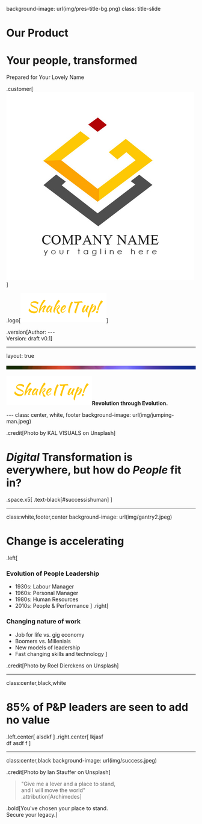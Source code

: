 background-image: url(img/pres-title-bg.png)
class: title-slide

# Our Product
# Your people, transformed

Prepared for Your Lovely Name

.customer[<img src="img/customer.jpg"/>]

.logo[<img src="img/logo.png"/>]

.version[Author: ---<br>Version: draft v0.1]

---
layout: true
<div id="footer-content">
<div id="footer-bar"><img id="bar" src="img/colour-bar-6px.png"/></div>
<p><img id="tagline-logo" src="img/logo.png"/><span id="tagline"><strong>Revolution through Evolution.</strong></span></p></div>
---
class: center, white, footer
background-image: url(img/jumping-man.jpeg)

.credit[Photo by KAL VISUALS on Unsplash]

# *Digital* Transformation is everywhere, but how do *People* fit in?

.space.x5[
.text-black[\#successishuman]
]

---
class:white,footer,center
background-image: url(img/gantry2.jpeg)

# Change is accelerating

.left[
### Evolution of People Leadership
* 1930s: Labour Manager
* 1960s: Personal Manager
* 1980s: Human Resources
* 2010s: People & Performance
]
.right[
### Changing nature of work
* Job for life vs. gig economy
* Boomers vs. Millenials
* New models of leadership
* Fast changing skills and technology
]

.credit[Photo by Roel Dierckens on Unsplash]

---
class:center,black,white

# 85% of P&P leaders are seen to add no value

.left.center[
alsdkf
]
.right.center[
lkjasf   
df asdf f
]

---
class:center,black
background-image: url(img/success.jpeg)

.credit[Photo by Ian Stauffer on Unsplash]
> "Give me a lever and a place to stand,<br>and I will move the world"<br>.attribution[Archimedes] 

.bold[You've chosen your place to stand.<br>Secure your legacy.]
